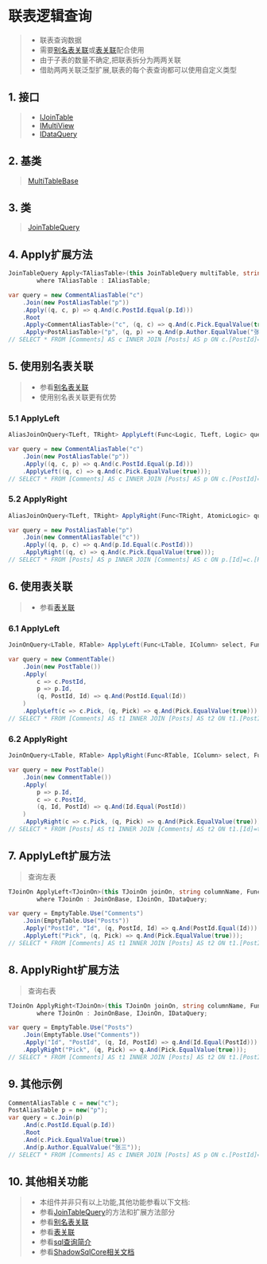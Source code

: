 # 联表逻辑查询
>* 联表查询数据
>* 需要[别名表关联](./aliasjoinon.md)或[表关联](./joinon.md)配合使用
>* 由于子表的数量不确定,把联表拆分为两两关联
>* 借助两两关联泛型扩展,联表的每个表查询都可以使用自定义类型

## 1. 接口
>* [IJoinTable](xref:ShadowSql.Identifiers.IJoinTable)
>* [IMultiView](xref:ShadowSql.Identifiers.IMultiView)
>* [IDataQuery](xref:ShadowSql.Queries.IDataQuery)

## 2. 基类
>[MultiTableBase](xref:ShadowSql.Join.MultiTableBase)

## 3. 类
>[JoinTableQuery](xref:ShadowSql.Join.JoinTableQuery)

## 4. Apply扩展方法
```csharp
JoinTableQuery Apply<TAliasTable>(this JoinTableQuery multiTable, string tableName, Func<Logic, TAliasTable, Logic> query)
        where TAliasTable : IAliasTable;
```
```csharp
var query = new CommentAliasTable("c")
    .Join(new PostAliasTable("p"))
    .Apply((q, c, p) => q.And(c.PostId.Equal(p.Id)))
    .Root
    .Apply<CommentAliasTable>("c", (q, c) => q.And(c.Pick.EqualValue(true)))
    .Apply<PostAliasTable>("p", (q, p) => q.And(p.Author.EqualValue("张三")));
// SELECT * FROM [Comments] AS c INNER JOIN [Posts] AS p ON c.[PostId]=p.[Id] WHERE c.[Pick]=1 AND p.[Author]='张三'
```

## 5. 使用别名表关联
>* 参看[别名表关联](./aliasjoinon.md)
>* 使用别名表关联更有优势
### 5.1 ApplyLeft
```csharp
AliasJoinOnQuery<TLeft, TRight> ApplyLeft(Func<Logic, TLeft, Logic> query);
```
```csharp
var query = new CommentAliasTable("c")
    .Join(new PostAliasTable("p"))
    .Apply((q, c, p) => q.And(c.PostId.Equal(p.Id)))
    .ApplyLeft((q, c) => q.And(c.Pick.EqualValue(true)));
// SELECT * FROM [Comments] AS c INNER JOIN [Posts] AS p ON c.[PostId]=p.[Id] Apply c.[Pick]=1
```

### 5.2 ApplyRight
```csharp
AliasJoinOnQuery<TLeft, TRight> ApplyRight(Func<TRight, AtomicLogic> query);
```
```csharp
var query = new PostAliasTable("p")
    .Join(new CommentAliasTable("c"))
    .Apply((q, p, c) => q.And(p.Id.Equal(c.PostId)))            
    .ApplyRight((q, c) => q.And(c.Pick.EqualValue(true)));
// SELECT * FROM [Posts] AS p INNER JOIN [Comments] AS c ON p.[Id]=c.[PostId] WHERE c.[Pick]=1
```

## 6. 使用表关联
>* 参看[表关联](./joinon.md)
### 6.1 ApplyLeft
```csharp
JoinOnQuery<LTable, RTable> ApplyLeft(Func<LTable, IColumn> select, Func<IColumn, AtomicLogic> query);
```
```csharp
var query = new CommentTable()
    .Join(new PostTable())
    .Apply(
        c => c.PostId,
        p => p.Id,
        (q, PostId, Id) => q.And(PostId.Equal(Id))
    )
    .ApplyLeft(c => c.Pick, (q, Pick) => q.And(Pick.EqualValue(true)));
// SELECT * FROM [Comments] AS t1 INNER JOIN [Posts] AS t2 ON t1.[PostId]=t2.[Id] Apply t1.[Pick]=1
```

### 6.2 ApplyRight
```csharp
JoinOnQuery<LTable, RTable> ApplyRight(Func<RTable, IColumn> select, Func<IColumn, AtomicLogic> query);
```
```csharp
var query = new PostTable()
    .Join(new CommentTable())
    .Apply(
        p => p.Id,
        c => c.PostId,
        (q, Id, PostId) => q.And(Id.Equal(PostId))
    )
    .ApplyRight(c => c.Pick, (q, Pick) => q.And(Pick.EqualValue(true)));
// SELECT * FROM [Posts] AS t1 INNER JOIN [Comments] AS t2 ON t1.[Id]=t2.[PostId] WHERE t2.[Pick]=1
```

## 7. ApplyLeft扩展方法
>查询左表
```csharp
TJoinOn ApplyLeft<TJoinOn>(this TJoinOn joinOn, string columnName, Func<Logic, ICompareView, Logic> query)
        where TJoinOn : JoinOnBase, IJoinOn, IDataQuery;
```
```csharp
var query = EmptyTable.Use("Comments")
    .Join(EmptyTable.Use("Posts"))
    .Apply("PostId", "Id", (q, PostId, Id) => q.And(PostId.Equal(Id)))
    .ApplyLeft("Pick", (q, Pick) => q.And(Pick.EqualValue(true)));
// SELECT * FROM [Comments] AS t1 INNER JOIN [Posts] AS t2 ON t1.[PostId]=t2.[Id] Apply t1.[Pick]=1
```

## 8. ApplyRight扩展方法
>查询右表
```csharp
TJoinOn ApplyRight<TJoinOn>(this TJoinOn joinOn, string columnName, Func<Logic, ICompareView, Logic> query)
        where TJoinOn : JoinOnBase, IJoinOn, IDataQuery;
```
```csharp
var query = EmptyTable.Use("Posts")
    .Join(EmptyTable.Use("Comments"))
    .Apply("Id", "PostId", (q, Id, PostId) => q.And(Id.Equal(PostId)))
    .ApplyRight("Pick", (q, Pick) => q.And(Pick.EqualValue(true)));
// SELECT * FROM [Comments] AS t1 INNER JOIN [Posts] AS t2 ON t1.[PostId]=t2.[Id] Apply t1.[Pick]=1
```

## 9. 其他示例
```csharp
CommentAliasTable c = new("c");
PostAliasTable p = new("p");
var query = c.Join(p)
    .And(c.PostId.Equal(p.Id))
    .Root
    .And(c.Pick.EqualValue(true))
    .And(p.Author.EqualValue("张三"));
// SELECT * FROM [Comments] AS c INNER JOIN [Posts] AS p ON c.[PostId]=p.[Id] WHERE c.[Pick]=1 AND p.[Author]='张三'
```

## 10. 其他相关功能
>* 本组件并非只有以上功能,其他功能参看以下文档:
>* 参看[JoinTableQuery](xref:ShadowSql.Join.JoinTableQuery)的方法和扩展方法部分
>* 参看[别名表关联](./aliasjoinon.md)
>* 参看[表关联](./joinon.md)
>* 参看[sql查询简介](./index.md)
>* 参看[ShadowSqlCore相关文档](../../shadowcore/query/join.md)